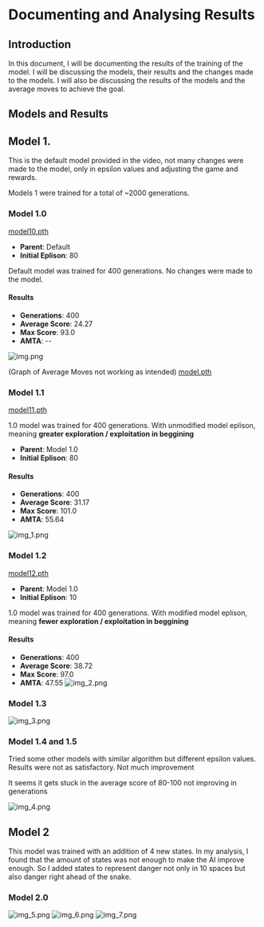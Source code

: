 # Documenting and Analysing Results
## Introduction
In this document, I will be documenting the results of the training of the model. I will be discussing the models, their results and the changes made to the models. I will also be discussing the results of the models and the average moves to achieve the goal.

## Models and Results

## Model 1.
This is the default model provided in the video, not many changes were made to the model, only in epsilon values and
adjusting the game and rewards.

Models 1 were trained for a total of ~2000 generations.
### Model 1.0
[model10.pth](model%2Fmodel10.pth)

- **Parent**: Default
- **Initial Eplison**: 80

Default model was trained for 400 generations.
No changes were made to the model.

#### Results
- **Generations**: 400
- **Average Score**: 24.27
- **Max Score**: 93.0
- **AMTA**: --

![img.png](img.png)

(Graph of Average Moves not working as intended)
[model.pth](model%2Fmodel.pth)

### Model 1.1
[model11.pth](model%2Fmodel11.pth)

1.0 model was trained for 400 generations. With unmodified
model eplison, meaning **greater exploration / exploitation in beggining**


- **Parent**: Model 1.0
- **Initial Eplison**: 80


#### Results
- **Generations**: 400
- **Average Score**: 31.17
- **Max Score**: 101.0
- **AMTA**: 55.64

![img_1.png](img_1.png)


### Model 1.2
[model12.pth](model%2Fmodel12.pth)

- **Parent**: Model 1.0
- **Initial Eplison**: 10

1.0 model was trained for 400 generations. With modified
model eplison, meaning **fewer exploration / exploitation in beggining**

#### Results
- **Generations**: 400
- **Average Score**: 38.72
- **Max Score**: 97.0
- **AMTA**: 47.55
![img_2.png](img_2.png)


### Model 1.3

![img_3.png](img_3.png)

### Model 1.4 and 1.5

Tried some other models with similar algorithm but different
epsilon values. Results were not as satisfactory. Not much improvement

It seems it gets stuck in the average score of 80-100 not improving in generations

![img_4.png](img_4.png)


## Model 2
This model was trained with an addition of 4 new states. In my analysis, I found that the amount 
of states was not enough to make the AI improve enough. So I added states to represent danger not only in 10
spaces but also danger right ahead of the snake.

### Model 2.0
![img_5.png](img_5.png)
![img_6.png](img_6.png)
![img_7.png](img_7.png)

